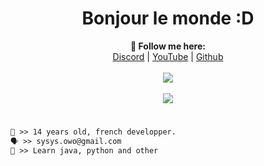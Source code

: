 <h1 align="center">Bonjour le monde :D</h1>

<p align="center">
  <b>🖤 Follow me here:</b><br>
  <a href="https://discord.gg/grabber">Discord</a> |
  <a href="https://www.youtube.com/c/cheatingiscool">YouTube</a> |
  <a href="https://github.com/Sysys242">Github</a>
  <br><br>
  <img src="https://cdn.discordapp.com/attachments/762750100500906044/860549000939831316/183296.gif">
  <br><br>
  <img src="https://discord.c99.nl/widget/theme-2/756770433948319886.png">
</p>

#
```diff
👤 >> 14 years old, french developper.
🗣️ >> sysys.owo@gmail.com
🐺 >> Learn java, python and other
```
#
